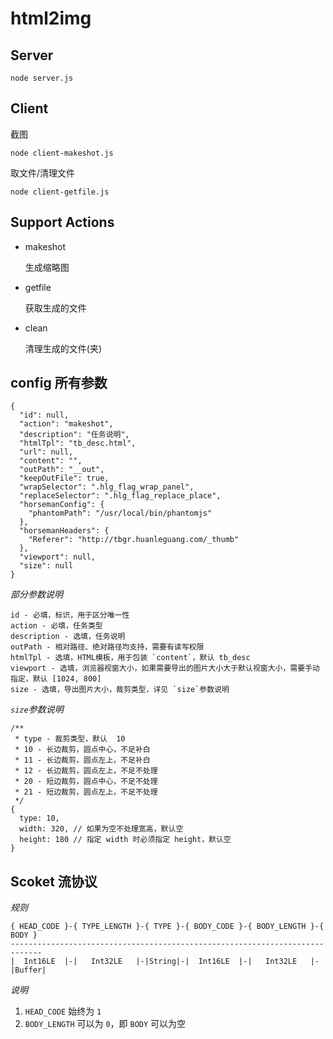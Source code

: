 # html2img

## Server

```
node server.js
```

## Client

截图

```
node client-makeshot.js
```

取文件/清理文件

```
node client-getfile.js
```


## Support Actions

- makeshot

  生成缩略图

- getfile

  获取生成的文件

- clean

  清理生成的文件(夹)


## config 所有参数

```
{
  "id": null,
  "action": "makeshot",
  "description": "任务说明",
  "htmlTpl": "tb_desc.html",
  "url": null,
  "content": "",
  "outPath": "__out",
  "keepOutFile": true,
  "wrapSelector": ".hlg_flag_wrap_panel",
  "replaceSelector": ".hlg_flag_replace_place",
  "horsemanConfig": {
    "phantomPath": "/usr/local/bin/phantomjs"
  },
  "horsemanHeaders": {
    "Referer": "http://tbgr.huanleguang.com/_thumb"
  },
  "viewport": null,
  "size": null
}
```

*部分参数说明*

```
id - 必填，标识，用于区分唯一性
action - 必填，任务类型
description - 选填，任务说明
outPath - 相对路径、绝对路径均支持，需要有读写权限
htmlTpl - 选填，HTML模板，用于包装 `content`，默认 tb_desc
viewport - 选填，浏览器视窗大小，如果需要导出的图片大小大于默认视窗大小，需要手动指定，默认 [1024, 800]
size - 选填，导出图片大小，裁剪类型，详见 `size`参数说明
```

*`size`参数说明*

```
/**
 * type - 裁剪类型，默认  10
 * 10 - 长边裁剪，圆点中心，不足补白
 * 11 - 长边裁剪，圆点左上，不足补白
 * 12 - 长边裁剪，圆点左上，不足不处理
 * 20 - 短边裁剪，圆点中心，不足不处理
 * 21 - 短边裁剪，圆点左上，不足不处理
 */
{
  type: 10,
  width: 320, // 如果为空不处理宽高，默认空
  height: 180 // 指定 width 时必须指定 height，默认空
}
```

## Scoket 流协议

*规则*

```
{ HEAD_CODE }-{ TYPE_LENGTH }-{ TYPE }-{ BODY_CODE }-{ BODY_LENGTH }-{ BODY }
-----------------------------------------------------------------------------
|  Int16LE  |-|   Int32LE   |-|String|-|  Int16LE  |-|   Int32LE   |-|Buffer|
```

*说明*

1. `HEAD_CODE` 始终为 `1`
2. `BODY_LENGTH` 可以为 `0`，即 `BODY` 可以为空
